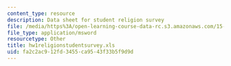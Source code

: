```yaml
---
content_type: resource
description: Data sheet for student religion survey
file: /media/https%3A/open-learning-course-data-rc.s3.amazonaws.com/15-310-managerial-psychology-laboratory-spring-2003/fa2c2ac912fd3455ca9543f33b5f9d9d_hw1religionstudentsurvey.xls
file_type: application/msword
resourcetype: Other
title: hw1religionstudentsurvey.xls
uid: fa2c2ac9-12fd-3455-ca95-43f33b5f9d9d
---
```


